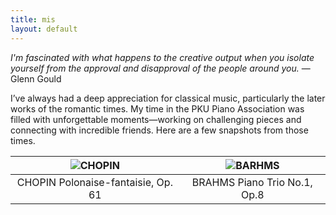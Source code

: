 ```yaml
---
title: mis
layout: default
---
```


_I'm fascinated with what happens to the creative output when you isolate yourself from the approval and disapproval of the people around you._ — Glenn Gould<br>

I’ve always had a deep appreciation for classical music, particularly the later works of the romantic times. My time in the PKU Piano Association was filled with unforgettable moments—working on challenging pieces and connecting with incredible friends. Here are a few snapshots from those times. 

| ![CHOPIN](images/IMG_8048.JPG)|![BARHMS](images/IMG_8567.JPG) |
| :---:|:---: |
| CHOPIN Polonaise-fantaisie, Op. 61 | BRAHMS Piano Trio No.1, Op.8|

